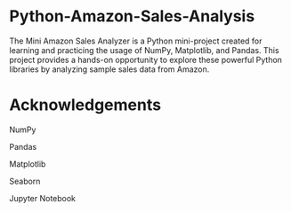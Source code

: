 # Python-Amazon-Sales-Analysis
The Mini Amazon Sales Analyzer is a Python mini-project created for learning and practicing the usage of NumPy, Matplotlib, and Pandas. This project provides a hands-on opportunity to explore these powerful Python libraries by analyzing sample sales data from Amazon.

# Acknowledgements
NumPy

Pandas

Matplotlib

Seaborn

Jupyter Notebook
